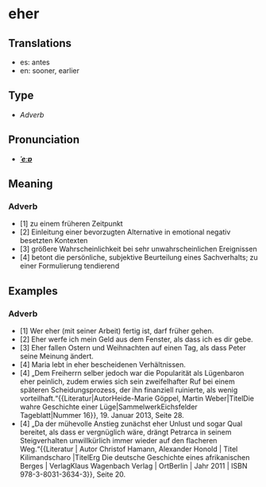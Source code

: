 # eher
## Translations
- es: antes
- en: sooner, earlier
## Type
- _Adverb_
## Pronunciation
- **_[ˈeːɐ](https://commons.wikimedia.org/wiki/File:De-eher.ogg)_**
## Meaning
### Adverb
- [1] zu einem früheren Zeitpunkt
- [2] Einleitung einer bevorzugten Alternative in emotional negativ besetzten Kontexten
- [3] größere Wahrscheinlichkeit bei sehr unwahrscheinlichen Ereignissen
- [4] betont die persönliche, subjektive Beurteilung eines Sachverhalts; zu einer Formulierung tendierend
## Examples
### Adverb
- [1] Wer eher (mit seiner Arbeit) fertig ist, darf früher gehen.
- [2] Eher werfe ich mein Geld aus dem Fenster, als dass ich es dir gebe.
- [3] Eher fallen Ostern und Weihnachten auf einen Tag, als dass Peter seine Meinung ändert.
- [4] Maria lebt in eher bescheidenen Verhältnissen.
- [4] „Dem Freiherrn selber jedoch war die Popularität als Lügenbaron eher peinlich, zudem erwies sich sein zweifelhafter Ruf bei einem späteren Scheidungsprozess, der ihn finanziell ruinierte, als wenig vorteilhaft.“<ref>{{Literatur|AutorHeide-Marie Göppel, Martin Weber|TitelDie wahre Geschichte einer Lüge|SammelwerkEichsfelder Tageblatt|Nummer 16}}, 19. Januar 2013, Seite 28.</ref>
- [4] „Da der mühevolle Anstieg zunächst eher Unlust und sogar Qual bereitet, als dass er vergnüglich wäre, drängt Petrarca in seinem Steigverhalten unwillkürlich immer wieder auf den flacheren Weg.“<ref>{{Literatur | Autor Christof Hamann, Alexander Honold | Titel Kilimandscharo |TitelErg Die deutsche Geschichte eines afrikanischen Berges | VerlagKlaus Wagenbach Verlag | OrtBerlin | Jahr 2011 | ISBN 978-3-8031-3634-3}}, Seite 20. </ref>
